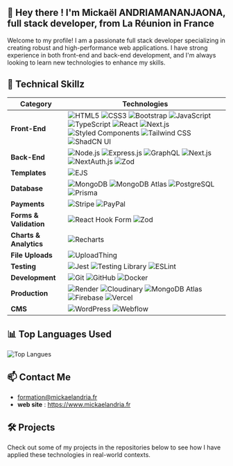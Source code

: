 ## 👋 Hey there ! I'm Mickaël ANDRIAMANANJAONA, full stack developer, from La Réunion in France
Welcome to my profile! I am a passionate full stack developer specializing in creating robust and high-performance web applications. I have strong experience in both front-end and back-end development, and I'm always looking to learn new technologies to enhance my skills.

## 🌟 **Technical Skillz**
| **Category**    | **Technologies**                                                                                                                                                                                                                                                          |
|----------------|--------------------------------------------------------------------------------------------------------------------------------------------------------------------------------------------------------------------------------------------------------------------------|
| **Front-End**  | ![HTML5](https://img.shields.io/badge/HTML5-E34F26?logo=html5&logoColor=white) ![CSS3](https://img.shields.io/badge/CSS3-1572B6?logo=css3&logoColor=white) ![Bootstrap](https://img.shields.io/badge/Bootstrap-7952B3?logo=bootstrap&logoColor=white) ![JavaScript](https://img.shields.io/badge/JavaScript-F7DF1E?logo=javascript&logoColor=black) ![TypeScript](https://img.shields.io/badge/TypeScript-3178C6?logo=typescript&logoColor=white) ![React](https://img.shields.io/badge/React-61DAFB?logo=react&logoColor=black) ![Next.js](https://img.shields.io/badge/Next.js-000000?logo=nextdotjs&logoColor=white) ![Styled Components](https://img.shields.io/badge/Styled_Components-DB7093?logo=styled-components&logoColor=white) ![Tailwind CSS](https://img.shields.io/badge/Tailwind_CSS-38B2AC?logo=tailwind-css&logoColor=white) ![ShadCN UI](https://img.shields.io/badge/ShadCN_UI-000000?logo=vercel&logoColor=white) |
| **Back-End**   | ![Node.js](https://img.shields.io/badge/Node.js-339933?logo=node.js&logoColor=white) ![Express.js](https://img.shields.io/badge/Express.js-000000?logo=express&logoColor=white) ![GraphQL](https://img.shields.io/badge/GraphQL-E10098?logo=graphql&logoColor=white) ![Next.js](https://img.shields.io/badge/Next.js-000000?logo=nextdotjs&logoColor=white) ![NextAuth.js](https://img.shields.io/badge/NextAuth.js-000000?logo=auth0&logoColor=white) ![Zod](https://img.shields.io/badge/Zod-4F46E5?logoColor=white) |
| **Templates**  | ![EJS](https://img.shields.io/badge/EJS-000000?logo=ejs&logoColor=white)  |
| **Database**   | ![MongoDB](https://img.shields.io/badge/MongoDB-47A248?logo=mongodb&logoColor=white) ![MongoDB Atlas](https://img.shields.io/badge/MongoDB_Atlas-47A248?logo=mongodb&logoColor=white) ![PostgreSQL](https://img.shields.io/badge/PostgreSQL-336791?logo=postgresql&logoColor=white) ![Prisma](https://img.shields.io/badge/Prisma-2D3748?logo=prisma&logoColor=white) |
| **Payments**   | ![Stripe](https://img.shields.io/badge/Stripe-008CDD?logo=stripe&logoColor=white) ![PayPal](https://img.shields.io/badge/PayPal-00457C?logo=paypal&logoColor=white) |
| **Forms & Validation** | ![React Hook Form](https://img.shields.io/badge/React_Hook_Form-EC5990?logo=react&logoColor=white) ![Zod](https://img.shields.io/badge/Zod-4F46E5?logoColor=white) |
| **Charts & Analytics** | ![Recharts](https://img.shields.io/badge/Recharts-008FFB?logo=recharts&logoColor=white) |
| **File Uploads** | ![UploadThing](https://img.shields.io/badge/UploadThing-000000?logo=vercel&logoColor=white) |
| **Testing**    | ![Jest](https://img.shields.io/badge/Jest-C21325?logo=jest&logoColor=white) ![Testing Library](https://img.shields.io/badge/Testing_Library-E33332?logo=testing-library&logoColor=white) ![ESLint](https://img.shields.io/badge/ESLint-4B32C3?logo=eslint&logoColor=white) |
| **Development** | ![Git](https://img.shields.io/badge/Git-F05032?logo=git&logoColor=white) ![GitHub](https://img.shields.io/badge/GitHub-181717?logo=github&logoColor=white) ![Docker](https://img.shields.io/badge/Docker-2496ED?logo=docker&logoColor=white) |
| **Production** | ![Render](https://img.shields.io/badge/Render-46E3B7?logo=render&logoColor=white) ![Cloudinary](https://img.shields.io/badge/Cloudinary-3448C5?logo=cloudinary&logoColor=white) ![MongoDB Atlas](https://img.shields.io/badge/MongoDB_Atlas-47A248?logo=mongodb&logoColor=white) ![Firebase](https://img.shields.io/badge/Firebase-FFCA28?logo=firebase&logoColor=black) ![Vercel](https://img.shields.io/badge/Vercel-000000?logo=vercel&logoColor=white) |
| **CMS**         | ![WordPress](https://img.shields.io/badge/WordPress-21759B?logo=wordpress&logoColor=white) ![Webflow](https://img.shields.io/badge/Webflow-4353FF?logo=webflow&logoColor=white)          |



## 📊 **Top Languages Used**

![Top Langues](https://github-readme-stats.vercel.app/api/top-langs/?username=nantedev&layout=compact&langs_count=8&theme=default&hide=html&hide_title=true)

## 📫 **Contact Me**
- formation@mickaelandria.fr
- **web site** : https://www.mickaelandria.fr

## 🛠️ **Projects**
Check out some of my projects in the repositories below to see how I have applied these technologies in real-world contexts.
